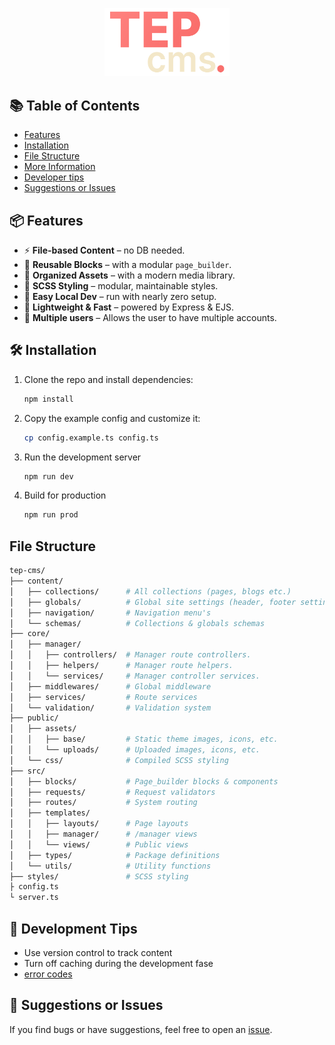 <p align="center">
  <img width="200" draggable="false" src="./.github/docs/tep-cms.png" alt="TEP CMS Logo"/>
</p>


## 📚 Table of Contents

- [Features](#features)
- [Installation](#installation)
- [File Structure](#file-structure)
- [More Information](#content-templates)
- [Developer tips](#tips)
- [Suggestions or Issues](#contribute)


<h2 id="features">📦 Features</h2>

- ⚡ **File-based Content** – no DB needed.
- 🧱 **Reusable Blocks** – with a modular `page_builder`.
- 📁 **Organized Assets** – with a modern media library.
- 🎨 **SCSS Styling** – modular, maintainable styles.
- 🧪 **Easy Local Dev** – run with nearly zero setup.
- 🚀 **Lightweight & Fast** – powered by Express & EJS.
- 👥 **Multiple users** – Allows the user to have multiple accounts.


<h2 id="installation">🛠 Installation</h2>

1. Clone the repo and install dependencies:
   ```bash
   npm install
    ```
2. Copy the example config and customize it:
    ```bash
    cp config.example.ts config.ts
    ```
3. Run the development server
    ```bash
    npm run dev
    ```
4. Build for production
    ```bash
    npm run prod
    ```


<h2 id="file-structure">File Structure</h2>

```bash
tep-cms/
├── content/
│   ├── collections/      # All collections (pages, blogs etc.)
│   ├── globals/          # Global site settings (header, footer settings etc.)
│   ├── navigation/       # Navigation menu's
│   └── schemas/          # Collections & globals schemas
├── core/
│   ├── manager/
│   │   ├── controllers/  # Manager route controllers.
│   │   ├── helpers/      # Manager route helpers.
│   │   └── services/     # Manager controller services.
│   ├── middlewares/      # Global middleware
│   ├── services/         # Route services
│   └── validation/       # Validation system
├── public/
│   ├── assets/
│   │   ├── base/         # Static theme images, icons, etc.
│   │   └── uploads/      # Uploaded images, icons, etc.
│   └── css/              # Compiled SCSS styling
├── src/
│   ├── blocks/           # Page_builder blocks & components
│   ├── requests/         # Request validators
│   ├── routes/           # System routing
│   ├── templates/
│   │   ├── layouts/      # Page layouts
│   │   ├── manager/      # /manager views
│   │   └── views/        # Public views
│   ├── types/            # Package definitions
│   └── utils/            # Utility functions
├── styles/               # SCSS styling
├ config.ts
└ server.ts
```

<h2 id="tips">🧪 Development Tips</h2>

- Use version control to track content
- Turn off caching during the development fase
- [error codes](.github/docs/error-codes.md)

<h2 id="contribute">🙋 Suggestions or Issues</h2>

If you find bugs or have suggestions, feel free to open an [issue](https://github.com/JirzyKerklaan/tep-cms/issues/new).

